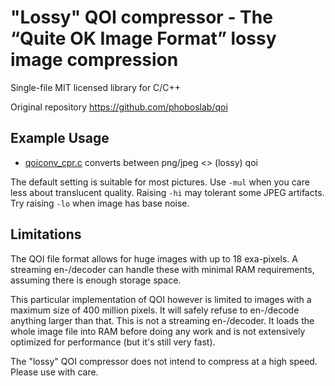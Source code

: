 # "Lossy" QOI compressor - The “Quite OK Image Format” lossy image compression

Single-file MIT licensed library for C/C++

Original repository https://github.com/phoboslab/qoi

## Example Usage

- [qoiconv_cpr.c](https://github.com/Raven1996/qoi-compressor/blob/master/qoiconv_cpr.c)
converts between png/jpeg <> (lossy) qoi

The default setting is suitable for most pictures. Use `-mul` when you care less
about translucent quality. Raising `-hi` may tolerant some JPEG artifacts. Try 
raising `-lo` when image has base noise.

## Limitations

The QOI file format allows for huge images with up to 18 exa-pixels. A streaming
en-/decoder can handle these with minimal RAM requirements, assuming there is 
enough storage space.

This particular implementation of QOI however is limited to images with a 
maximum size of 400 million pixels. It will safely refuse to en-/decode anything
larger than that. This is not a streaming en-/decoder. It loads the whole image 
file into RAM before doing any work and is not extensively optimized for 
performance (but it's still very fast).

The "lossy" QOI compressor does not intend to compress at a high speed. Please 
use with care.